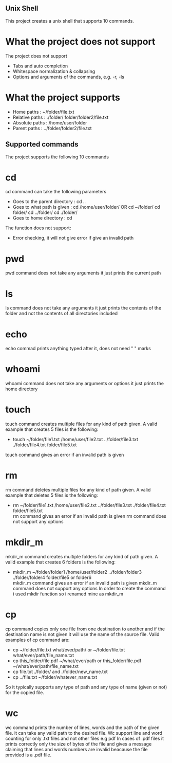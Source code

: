 ## Unix Shell 
This project creates a unix shell that supports 10 commands.

# What the project does not support
The project does not support
* Tabs and auto completion 
* Whitespace normalization & collapsing 
* Options and arguments of the commands, e.g. -r, -ls

# What the project supports
* Home paths : ~/folder/file.txt
* Relative paths : ./folder/   folder/folder2/file.txt
* Absolute paths : /home/user/folder
* Parent paths : ../folder/folder2/file.txt

## Supported commands
The project supports the following 10 commands

# cd
cd command can take the following parameters
* Goes to the parent directory : cd ..
* Goes to what path is given : cd /home/user/folder/  OR cd ~/folder/  cd folder/  cd ../folder/ cd ./folder/
* Goes to home directory : cd 

The function does not support:
* Error checking, it will not give error if give an invalid path 

# pwd
pwd command does not take any arguments it just prints the current path

# ls
ls command does not take any arguments it just prints the contents of the folder and not the contents of all directories included

# echo
echo commad prints anything typed after it, does not need " " marks

# whoami
whoami command does not take any arguments or options it just prints the home directory

# touch
touch command creates multiple files for any kind of path given. A valid example that creates 5 files is the following:
* touch ~/folder/file1.txt /home/user/file2.txt  ../folder/file3.txt ./folder/file4.txt folder/file5.txt  

touch command gives an error if an invalid path is given

# rm
rm command deletes multiple files for any kind of path given. A valid example that deletes 5 files is the following:
* rm ~/folder/file1.txt /home/user/file2.txt  ../folder/file3.txt ./folder/file4.txt folder/file5.txt  
rm command gives an error if an invalid path is given
rm command does not support any options

# mkdir_m
mkdir_m command creates multiple folders for any kind of path given. A valid example that creates 6 folders is the following:
* mkdir_m ~/folder/folder1 /home/user/folder2  ../folder/folder3 ./folder/folder4 folder/file5 or folder6  
mkdir_m command gives an error if an invalid path is given
mkdir_m command does not support any options
In order to create the command i used mkdir function so i renamed mine as mkdir_m

# cp
cp command copies only one file from one destination to another and if the destination name is not given it will use the name of the source file.
Valid examples of cp command are:
* cp ~/folder/file.txt what/ever/path/    or  ~/folder/file.txt what/ever/path/file_name.txt
* cp this_folder/file.pdf  ~/what/ever/path or this_folder/file.pdf  ~/what/ever/path/file_name.txt
* cp file.txt ./folder/   and ./folder/new_name.txt
* cp ../file.txt  ~/folder/whatever_name.txt 

So it typically supports any type of path and any type of name (given or not) for the copied file.


# wc
wc command prints the number of lines, words and the path of the given file.
it can take any valid path to the desired file.
Wc support line and word counting for only .txt files and not other files e.g pdf
In cases of .pdf files it prints correctly only the size of bytes of the file and gives a message claiming that lines and words numbers are invalid beacause the file provided is a .pdf file.


